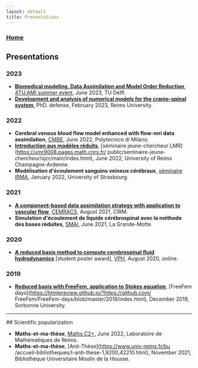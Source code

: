 ```yaml
---
layout: default
title: Presentations
---
```


### [Home](./index.md)

## Presentations

### 2023

* [**Biomedical modeling, Data Assimilation and Model Order Reduction**](./assets/pres/4tuami.pdf),
[4TU.AMI summer event](https://www.4tu.nl/ami/Agenda-Events/summer-event-2023/),
June 2023, TU Delft.
* [**Development and analysis of numerical models for the cranio-spinal system**](./assets/pres/defense.pdf), 
PhD. defense, February 2023, Reims University.

### 2022
* **Cerebral venous blood flow model enhanced with flow-mri data
assimilation**, [CMBE](https://www.compbiomed.net/2021/),
June 2022, Polytecnico di Milano.
* [**Introduction aux modèles réduits**](./assets/pres/sjc2022.pdf), 
[séminaire jeune-chercheur LMR](https://umr9008.pages.math.cnrs.fr/
public/seminaire-jeune-chercheur/sjcr/main/index.html),
June 2022, University of Reims Champagne-Ardenne.
* **Modélisation d'écoulement sanguins veineux cérébraux**, 
[séminaire IRMA](http://irma.math.unistra.fr/),
January 2022, University of Strasbourg.

### 2021
* [**A component-based data assimilation strategy with application 
to vascular flow**](./assets/pres/cemracs2021.pdf),
[CEMRACS](http://smai.emath.fr/cemracs/cemracs21/), August 2021, CIRM.
* **Simulation d'écoulement de liquide cérébrospinal avec la 
méthode des bases réduites**, 
[SMAI](https://smai2021.math.univ-toulouse.fr/accueil), June 2021, La Grande-Motte.

### 2020
* [**A reduced basis method to compute cerebrospinal 
fluid hydrodynamics**](./assets/pres/vph2020.pdf) [student poster 
award], [VPH](https://vph2020.sciencesconf.org), 
August 2020, online.

### 2019
* [**Reduced basis with FreeFem, application to Stokes 
equation**](./assets/pres/ff2019.pdf), 
[FreeFem days](https://htmlpreview.github.io/?https://github.com/
FreeFem/FreeFem-days/blob/master/2019/index.html),
December 2019, Sorbonne University. 

<hr>
## Scientific popularization

* **Maths-et-ma-thèse**, [Maths C2+](https://www.mathc2plus.fr/), 
June 2022, Laboratoire de Mathématiques de Reims.
* **Maths-et-ma-thèse**, [Anti-Thèse](https://www.univ-reims.fr/bu
/accueil-bibliotheques/l-anti-these-1,9200,42210.html), 
November 2021, Bibliothèque Universitaire Moulin de la Housse.
